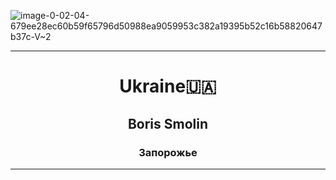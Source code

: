 ![image-0-02-04-679ee28ec60b59f65796d50988ea9059953c382a19395b52c16b58820647b37c-V~2](https://user-images.githubusercontent.com/105316196/177011182-9e4fc169-f842-48ae-aa77-761e183574d9.jpg)
<!DOCTYPE html>
<html>
  <head>
    <meta charset="UTF-8">
    
  </head><script async src="//jsfiddle.net/Smolin/pb2v5o18/5/embed/"></script>
  <body>
 <hr/>
  </body>
  <body>
    <center><h1>Ukraine🇺🇦<center/></h1>
    <h2>Boris Smolin</h2>
      <h3>Запорожье</h3>
      <hr size="10"noshade/> 
   </body>
  <body>
    
  
  
    
      
      
      
      
    
    
    

   






















 
 










